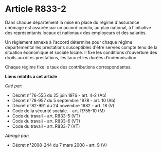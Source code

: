 # Article R833-2

Dans chaque département la mise en place du régime d'assurance chômage est assurée par un accord conclu, au plan national, à
l'initiative des représentants locaux et nationaux des employeurs et des salariés.

Un règlement annexé à l'accord détermine pour chaque régime départemental les prestations susceptibles d'être servies compte
tenu de la situation économique et sociale locale. Il fixe les conditions d'ouverture des droits auxdites prestations, les
taux et les durées d'indemnisation.

Chaque régime fixe le taux des contributions correspondantes.

**Liens relatifs à cet article**

_Cité par_:

  - Décret n°76-555 du 25 juin 1976 - art. 4-2 (Ab)
  - Décret n°78-957 du 5 septembre 1978 - art. 10 (Ab)
  - Décret n°82-991 du 24 novembre 1982 - art. 18 (V)
  - Code de la sécurité sociale. - art. R755-10 (M)
  - Code du travail - art. R833-5 (VT)
  - Code du travail - art. R833-6 (VT)
  - Code du travail - art. R833-7 (VT)

_Abrogé par_:

  - Décret n°2008-244 du 7 mars 2008 - art. 9 (V)
